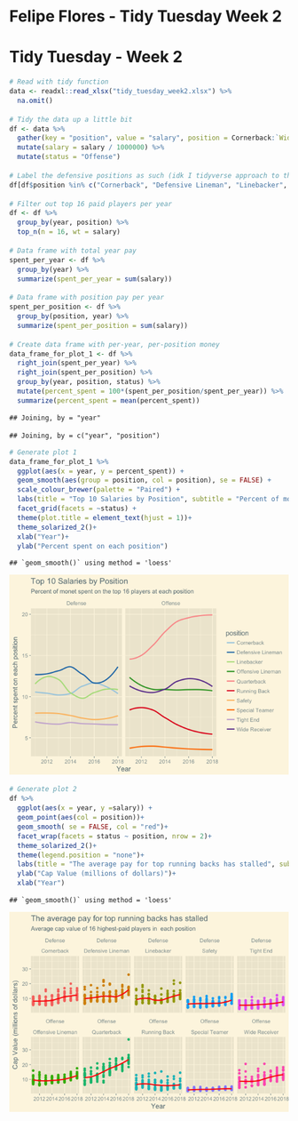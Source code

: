 Felipe Flores - Tidy Tuesday Week 2
================

Tidy Tuesday - Week 2
=====================

``` r
# Read with tidy function
data <- readxl::read_xlsx("tidy_tuesday_week2.xlsx") %>% 
  na.omit()

# Tidy the data up a little bit
df <- data %>% 
  gather(key = "position", value = "salary", position = Cornerback:`Wide Receiver`) %>%
  mutate(salary = salary / 1000000) %>% 
  mutate(status = "Offense")

# Label the defensive positions as such (idk I tidyverse approach to this, sorry)
df[df$position %in% c("Cornerback", "Defensive Lineman", "Linebacker", "Tight End", "Safety"), "status"] <- "Defense"

# Filter out top 16 paid players per year
df <- df %>% 
  group_by(year, position) %>% 
  top_n(n = 16, wt = salary)

# Data frame with total year pay
spent_per_year <- df %>% 
  group_by(year) %>% 
  summarize(spent_per_year = sum(salary))

# Data frame with position pay per year
spent_per_position <- df %>% 
  group_by(position, year) %>% 
  summarize(spent_per_position = sum(salary))

# Create data frame with per-year, per-position money
data_frame_for_plot_1 <- df %>% 
  right_join(spent_per_year) %>% 
  right_join(spent_per_position) %>% 
  group_by(year, position, status) %>%
  mutate(percent_spent = 100*(spent_per_position/spent_per_year)) %>% 
  summarize(percent_spent = mean(percent_spent)) 
```

    ## Joining, by = "year"

    ## Joining, by = c("year", "position")

``` r
# Generate plot 1
data_frame_for_plot_1 %>% 
  ggplot(aes(x = year, y = percent_spent)) +
  geom_smooth(aes(group = position, col = position), se = FALSE) +
  scale_colour_brewer(palette = "Paired") +
  labs(title = "Top 10 Salaries by Position", subtitle = "Percent of monet spent on the top 16 players at each position") +
  facet_grid(facets = ~status) +
  theme(plot.title = element_text(hjust = 1))+
  theme_solarized_2()+
  xlab("Year")+
  ylab("Percent spent on each position")
```

    ## `geom_smooth()` using method = 'loess'

![](README_files/figure-markdown_github/tidy-1.png)

``` r
# Generate plot 2
df %>% 
  ggplot(aes(x = year, y =salary)) +
  geom_point(aes(col = position))+
  geom_smooth( se = FALSE, col = "red")+
  facet_wrap(facets = status ~ position, nrow = 2)+
  theme_solarized_2()+
  theme(legend.position = "none")+
  labs(title = "The average pay for top running backs has stalled", subtitle = "Average cap value of 16 highest-paid players in  each position")+
  ylab("Cap Value (millions of dollars)")+
  xlab("Year")
```

    ## `geom_smooth()` using method = 'loess'

![](README_files/figure-markdown_github/tidy-2.png)
